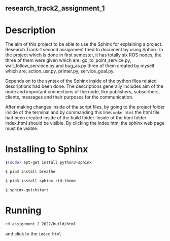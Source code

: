 ## research_track2_assignment_1 ##

# Description #

The aim of this project to be able to use the Sphinx for explaining a project. Research Track-1 second assignment tried to document by using Sphinx. In the project which is done in first semester, it has totally six ROS nodes, the three of them were given which are; go_to_point_service.py, wall_follow_serviece.py and bug_as.py three of them created by myself which are; action_usr.py, printer.py, service_goal.py. 

Depends on to the syntax of the Sphinx inside of the python files related descriptions had been done. The descriptions generally includes aim of the node and important connections of the node, like publishers, subscribers, clients, messages and their purposes for the communication.

After making changes inside of the script files, by going to the project folder inside of the terminal and by commanding this line: `make html` the html file had been created inside of the build folder. Inside of the html folder index.html should be visible. By clicking the index.html the sphinx web page must be visible. 


# Installing to Sphinx #

```bash
$(sudo) apt-get install python3-sphinx
```
```bash
$ pip3 install breathe
```

```bash
$ pip3 install sphinx-rtd-theme
```

```bash
$ sphinx-quickstart
```

# Running #


```bash
cd assignment_2_2022/build/html 
```
and click to the `index.html`
